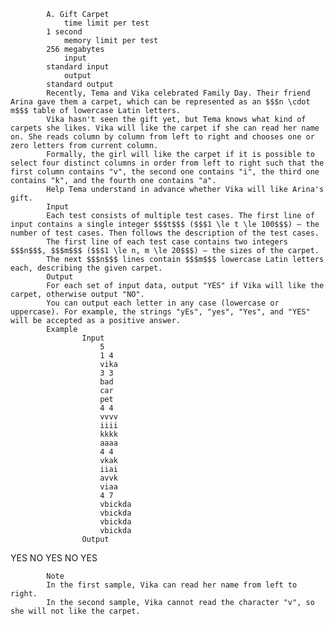 			A. Gift Carpet
				time limit per test
			1 second
				memory limit per test
			256 megabytes
				input
			standard input
				output
			standard output
			Recently, Tema and Vika celebrated Family Day. Their friend Arina gave them a carpet, which can be represented as an $$$n \cdot m$$$ table of lowercase Latin letters.
			Vika hasn't seen the gift yet, but Tema knows what kind of carpets she likes. Vika will like the carpet if she can read her name on. She reads column by column from left to right and chooses one or zero letters from current column.
			Formally, the girl will like the carpet if it is possible to select four distinct columns in order from left to right such that the first column contains "v", the second one contains "i", the third one contains "k", and the fourth one contains "a".
			Help Tema understand in advance whether Vika will like Arina's gift.
			Input
			Each test consists of multiple test cases. The first line of input contains a single integer $$$t$$$ ($$$1 \le t \le 100$$$) — the number of test cases. Then follows the description of the test cases.
			The first line of each test case contains two integers $$$n$$$, $$$m$$$ ($$$1 \le n, m \le 20$$$) — the sizes of the carpet.
			The next $$$n$$$ lines contain $$$m$$$ lowercase Latin letters each, describing the given carpet.
			Output
			For each set of input data, output "YES" if Vika will like the carpet, otherwise output "NO".
			You can output each letter in any case (lowercase or uppercase). For example, the strings "yEs", "yes", "Yes", and "YES" will be accepted as a positive answer.
			Example
					Input
						5
						1 4
						vika
						3 3
						bad
						car
						pet
						4 4
						vvvv
						iiii
						kkkk
						aaaa
						4 4
						vkak
						iiai
						avvk
						viaa
						4 7
						vbickda
						vbickda
						vbickda
						vbickda
					Output
					
YES
NO
YES
NO
YES

			Note
			In the first sample, Vika can read her name from left to right.
			In the second sample, Vika cannot read the character "v", so she will not like the carpet.
